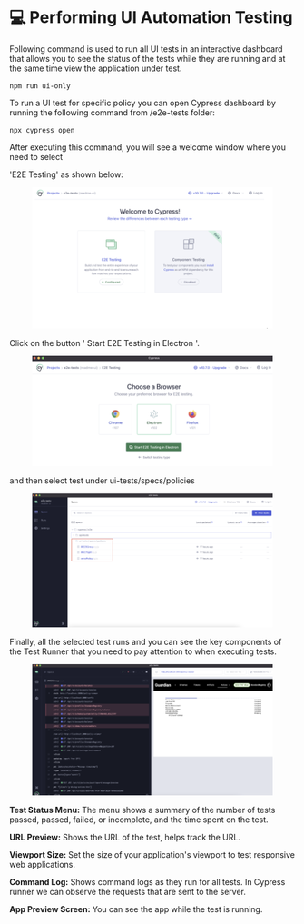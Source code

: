 # 💻 Performing UI Automation Testing

Following command is used to run all UI tests in an interactive dashboard that allows you to see the status of the tests while they are running and at the same time view the application under test.

```
npm run ui-only 
```

To run a UI test for specific policy you can open Cypress dashboard by running the following command from /e2e-tests folder:

```
npx cypress open 
```

After executing this command, you will see a welcome window where you need to select&#x20;

'E2E Testing' as shown below:

<figure><img src="../../.gitbook/assets/image (7).png" alt=""><figcaption></figcaption></figure>

Click on the button ' Start E2E Testing in Electron '.

<figure><img src="../../.gitbook/assets/image (9).png" alt=""><figcaption></figcaption></figure>

and then select test under ui-tests/specs/policies

<figure><img src="../../.gitbook/assets/image (8).png" alt=""><figcaption></figcaption></figure>

Finally, all the selected test runs and you can see the key components of the Test Runner that you need to pay attention to when executing tests.

<figure><img src="../../.gitbook/assets/image (2) (1) (1).png" alt=""><figcaption></figcaption></figure>

**Test Status Menu:** The menu shows a summary of the number of tests passed, passed, failed, or incomplete, and the time spent on the test.&#x20;

**URL Preview:** Shows the URL of the test, helps track the URL.&#x20;

**Viewport Size:** Set the size of your application's viewport to test responsive web applications.&#x20;

**Command Log:** Shows command logs as they run for all tests. In Cypress runner we can observe the requests that are sent to the server.&#x20;

**App Preview Screen:** You can see the app while the test is running.&#x20;
